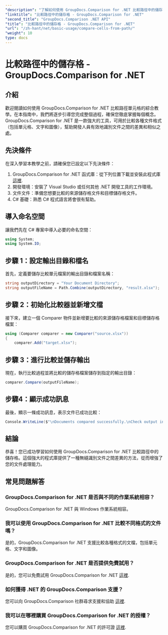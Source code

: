 ```yaml
---
"description": "了解如何使用 GroupDocs.Comparison for .NET 比較路徑中的儲存格。高效率識別文檔之間的差異。"
"linktitle": "比較路徑中的儲存格 - GroupDocs.Comparison for .NET"
"second_title": "GroupDocs.Comparison .NET API"
"title": "比較路徑中的儲存格 - GroupDocs.Comparison for .NET"
"url": "/zh-hant/net/basic-usage/compare-cells-from-path/"
"weight": 10
type: docs
---
```

# 比較路徑中的儲存格 - GroupDocs.Comparison for .NET

## 介紹
歡迎閱讀如何使用 GroupDocs.Comparison for .NET 比較路徑單元格的綜合教學。在本指南中，我們將逐步引導您完成整個過程，確保您徹底掌握每個概念。 GroupDocs.Comparison for .NET 是一款強大的工具，可用於比較各種文件格式（包括單元格、文字和圖像），幫助開發人員有效地識別文件之間的差異和相似之處。
## 先決條件
在深入學習本教學之前，請確保您已設定以下先決條件：
1. GroupDocs.Comparison for .NET 函式庫：從下列位置下載並安裝此程式庫 [這裡](https://releases。groupdocs.com/comparison/net/).
2. 開發環境：安裝了 Visual Studio 或任何其他 .NET 開發工具的工作環境。
3. 文件文件：準備您想要比較的來源儲存格文件和目標儲存格文件。
4. C# 基礎：熟悉 C# 程式語言將會很有幫助。

## 導入命名空間
讓我們先在 C# 專案中導入必要的命名空間：
```csharp
using System;
using System.IO;
```
## 步驟 1：設定輸出目錄和檔名
首先，定義要儲存比較單元檔案的輸出目錄和檔案名稱：
```csharp
string outputDirectory = "Your Document Directory";
string outputFileName = Path.Combine(outputDirectory, "result.xlsx");
```
## 步驟 2：初始化比較器並新增文檔
接下來，建立一個 Comparer 物件並新增要比較的來源儲存格檔案和目標儲存格檔案：
```csharp
using (Comparer comparer = new Comparer("source.xlsx"))
{
    comparer.Add("target.xlsx");
```
## 步驟 3：進行比較並儲存輸出
現在，執行比較過程並將比較的儲存格檔案儲存到指定的輸出目錄：
```csharp
comparer.Compare(outputFileName);
```
## 步驟4：顯示成功訊息
最後，顯示一條成功訊息，表示文件已成功比較：
```csharp
Console.WriteLine($"\nDocuments compared successfully.\nCheck output in {outputDirectory}.");
```

## 結論
恭喜！您已成功學習如何使用 GroupDocs.Comparison for .NET 比較路徑中的儲存格。這個強大的程式庫提供了一種無縫識別文件之間差異的方法，從而增強了您的文件處理能力。
## 常見問題解答
### GroupDocs.Comparison for .NET 是否與不同的作業系統相容？
GroupDocs.Comparison for .NET 與 Windows 作業系統相容。
### 我可以使用 GroupDocs.Comparison for .NET 比較不同格式的文件嗎？
是的，GroupDocs.Comparison for .NET 支援比較各種格式的文檔，包括單元格、文字和圖像。
### GroupDocs.Comparison for .NET 是否提供免費試用？
是的，您可以免費試用 GroupDocs.Comparison for .NET [這裡](https://releases。groupdocs.com/).
### 如何獲得 .NET 的 GroupDocs.Comparison 支援？
您可以向 GroupDocs.Comparison 社群尋求支援和協助 [這裡](https://forum。groupdocs.com/c/comparison/12).
### 我可以在哪裡購買 GroupDocs.Comparison for .NET 的授權？
您可以購買 GroupDocs.Comparison for .NET 的許可證 [這裡](https://purchase。groupdocs.com/buy).